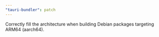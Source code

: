 ```yaml
---
"tauri-bundler": patch
---
```


Correctly fill the architecture when building Debian packages targeting ARM64 (aarch64).
